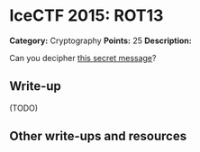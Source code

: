 # IceCTF 2015: ROT13

**Category:** Cryptography
**Points:** 25
**Description:** 

Can you decipher <a target='_blank' href='/problem-static/stage1/crypto/rot13/code.txt'>this secret message</a>?

## Write-up

(TODO)

## Other write-ups and resources

